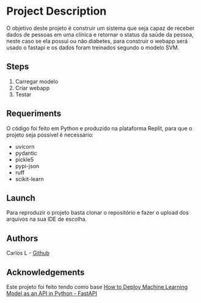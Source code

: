# Project Description
O objetivo deste projeto é construir um sistema que seja capaz de receber dados de pessoas em uma clínica e retornar o status da saúde da pessoa, neste caso se ela possui ou não diabetes, 
para construir o webapp será usado o fastapi e os dados foram treinados segundo o modelo SVM.

## Steps
1. Carregar modelo
2. Criar webapp
3. Testar

## Requeriments
O código foi feito em Python e produzido na plataforma Replit, para que o projeto seja possível é necessário:
- uvicorn
- pydantic
- pickle5
- pypi-json
- ruff
- scikit-learn

## Launch
Para reproduzir o projeto basta clonar o repositório e fazer o upload dos arquivos na sua IDE de escolha.

## Authors
Carlos L - [Github](https://github.com/CllsPy)

## Acknowledgements
Este projeto foi feito tendo como base [How to Deploy Machine Learning Model as an API in Python - FastAPI](https://www.youtube.com/watch?v=ZTz26f6XXrQ)
